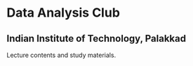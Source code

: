 # Data Analysis Club #
## Indian Institute of Technology, Palakkad ##
Lecture contents and study materials.
